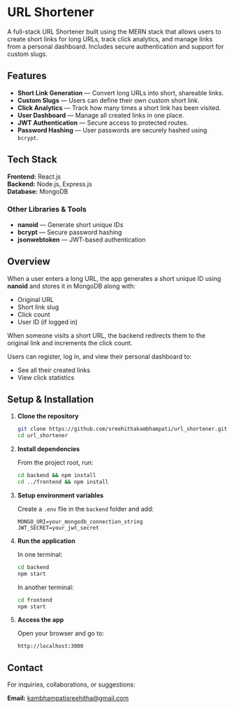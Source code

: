 # URL Shortener

A full-stack URL Shortener built using the MERN stack that allows users to create short links for long URLs, track click analytics, and manage links from a personal dashboard. Includes secure authentication and support for custom slugs. 

## Features
- **Short Link Generation** — Convert long URLs into short, shareable links.
- **Custom Slugs** — Users can define their own custom short link.
- **Click Analytics** — Track how many times a short link has been visited.
- **User Dashboard** — Manage all created links in one place.
- **JWT Authentication** — Secure access to protected routes.
- **Password Hashing** — User passwords are securely hashed using `bcrypt`.


## Tech Stack
**Frontend:** React.js  
**Backend:** Node.js, Express.js  
**Database:** MongoDB  

### Other Libraries & Tools
- **nanoid** — Generate short unique IDs
- **bcrypt** — Secure password hashing
- **jsonwebtoken** — JWT-based authentication

## Overview

When a user enters a long URL, the app generates a short unique ID using **nanoid** and stores it in MongoDB along with:

- Original URL  
- Short link slug  
- Click count  
- User ID (if logged in)  

When someone visits a short URL, the backend redirects them to the original link and increments the click count.

Users can register, log in, and view their personal dashboard to:

- See all their created links   
- View click statistics  


## Setup & Installation

1. **Clone the repository**
    
    ```bash
    git clone https://github.com/sreehithakambhampati/url_shortener.git
    cd url_shortener
    ```

2. **Install dependencies**
    
    From the project root, run:
    
    ```bash
    cd backend && npm install
    cd ../frontend && npm install
    ```

3. **Setup environment variables**
    
    Create a `.env` file in the `backend` folder and add:
    
    ```env
    MONGO_URI=your_mongodb_connection_string
    JWT_SECRET=your_jwt_secret
    ```

4. **Run the application**
    
    In one terminal:
    
    ```bash
    cd backend
    npm start
    ```
    
    In another terminal:
    
    ```bash
    cd frontend
    npm start
    ```

5. **Access the app**
    
    Open your browser and go to:
    
    ```
    http://localhost:3000
    ```

## Contact

For inquiries, collaborations, or suggestions:  

**Email:** [kambhampatisreehitha@gmail.com](mailto:kambhampatisreehitha@gmail.com)  
